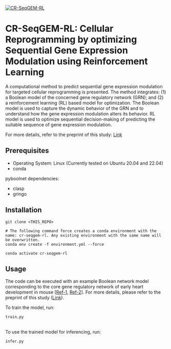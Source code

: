 [![CR-SeqGEM-RL](https://github.com/viveksinghTW/CR-SeqGEM-RL/actions/workflows/python-app_conda.yml/badge.svg)](https://github.com/viveksinghTW/CR-SeqGEM-RL/actions/workflows/python-app_conda.yml)

# CR-SeqGEM-RL: Cellular Reprogramming by optimizing Sequential Gene Expression Modulation using Reinforcement Learning
A computational method to predict sequential gene expression modulation for targeted cellular reprogramming is presented. The method integrates: (1) a Boolean model of the concerned gene regulatory network (GRN); and (2) a reinforcement learning (RL) based model for optimization. The Boolean model is used to capture the dynamic behavior of the GRN and to understand how the gene expression modulation alters its behavior. RL model is used to optimize sequential decision-making of predicting the suitable sequence of gene expression modulation.

For more details, refer to the preprint of this study: [Link](https://www.biorxiv.org/content/10.1101/2024.03.19.585672v1)


## Prerequisites
- Operating System: Linux (Currently tested on Ubuntu 20.04 and 22.04)
- conda

pyboolnet dependencies:
- clasp
- gringo


## Installation
```
git clone <THIS_REPO>

# The following command force creates a conda environment with the name: cr-seqgem-rl. Any existing environment with the same name will be overwritten.
conda env create -f environment.yml --force

conda activate cr-seqgem-rl
```


## Usage
The code can be executed with an example Boolean network model corresponding to the core gene regulatory network of early heart development in mouse [[Ref-1](https://pubmed.ncbi.nlm.nih.gov/23056457/), [Ref-2](https://ieeexplore.ieee.org/abstract/document/8704946)]. For more details, please refer to the preprint of this study ([Link](https://www.biorxiv.org/content/10.1101/2024.03.19.585672v1)).

To train the model, run:
```
train.py
```
\
To use the trained model for inferencing, run:
```
infer.py
```
